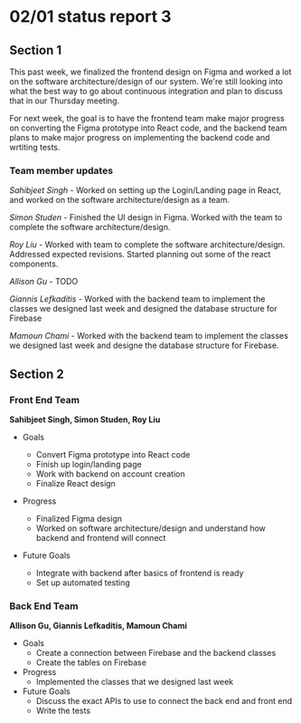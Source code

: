 # 02/01 status report 3

## Section 1
This past week, we finalized the frontend design on Figma and worked a lot on the software architecture/design of our system. We're still looking into what the best way to go about continuous integration and plan to discuss that in our Thursday meeting.

For next week, the goal is to have the frontend team make major progress on converting the Figma prototype into React code, and the backend team plans to make major progress on implementing the backend code and wrtiting tests.

### Team member updates
*Sahibjeet Singh* - Worked on setting up the Login/Landing page in React, and worked on the software architecture/design as a team.

*Simon Studen* - Finished the UI design in Figma. Worked with the team to complete the software architecture/design.

*Roy Liu* -  Worked with team to complete the software architecture/design. Addressed expected revisions. Started planning out some of the react components.

*Allison Gu* -  TODO  

*Giannis Lefkaditis* - Worked with the backend team to implement the classes we designed last week and designed the database structure for Firebase  

*Mamoun Chami* - Worked with the backend team to implement the classes we designed last week and designe the database structure for Firebase.


## Section 2

### Front End Team
**Sahibjeet Singh, Simon Studen, Roy Liu**
* Goals
  * Convert Figma prototype into React code
  * Finish up login/landing page
  * Work with backend on account creation
  * Finalize React design

* Progress
  * Finalized Figma design
  * Worked on software architecture/design and understand how backend and frontend will connect

* Future Goals
  * Integrate with backend after basics of frontend is ready
  * Set up automated testing
 
### Back End Team
**Allison Gu, Giannis Lefkaditis, Mamoun Chami**

* Goals   
  * Create a connection between Firebase and the backend classes
  * Create the tables on Firebase  
* Progress   
  * Implemented the classes that we designed last week
* Future Goals   
  * Discuss the exact APIs to use to connect the back end and front end
  * Write the tests

